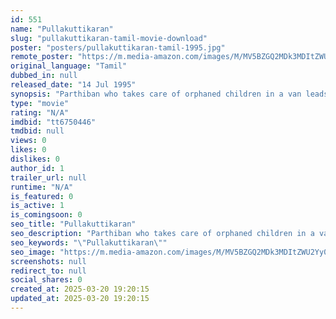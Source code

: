 ```yaml
---
id: 551
name: "Pullakuttikaran"
slug: "pullakuttikaran-tamil-movie-download"
poster: "posters/pullakuttikaran-tamil-1995.jpg"
remote_poster: "https://m.media-amazon.com/images/M/MV5BZGQ2MDk3MDItZWU2Yy00M2EyLThkMTItNDZlNmY5YTE5YTdmXkEyXkFqcGdeQXVyMTEzNzg0Mjkx._V1_SX300.jpg"
original_language: "Tamil"
dubbed_in: null
released_date: "14 Jul 1995"
synopsis: "Parthiban who takes care of orphaned children in a van leads his livelihood by stealing money. Sangeetha falls in love with him after seeing his cleverness in taking money when he was pretended to portray a pick-pocket in an stage pl"
type: "movie"
rating: "N/A"
imdbid: "tt6750446"
tmdbid: null
views: 0
likes: 0
dislikes: 0
author_id: 1
trailer_url: null
runtime: "N/A"
is_featured: 0
is_active: 1
is_comingsoon: 0
seo_title: "Pullakuttikaran"
seo_description: "Parthiban who takes care of orphaned children in a van leads his livelihood by stealing money. Sangeetha falls in love with him after seeing his cleverness in taking money when he was pretended to portray a pick-pocket in an stage pl"
seo_keywords: "\"Pullakuttikaran\""
seo_image: "https://m.media-amazon.com/images/M/MV5BZGQ2MDk3MDItZWU2Yy00M2EyLThkMTItNDZlNmY5YTE5YTdmXkEyXkFqcGdeQXVyMTEzNzg0Mjkx._V1_SX300.jpg"
screenshots: null
redirect_to: null
social_shares: 0
created_at: 2025-03-20 19:20:15
updated_at: 2025-03-20 19:20:15
---
```


